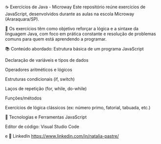 ☕ Exercícios de Java - Microway
Este repositório reúne exercícios de JavaScript, desenvolvidos durante as aulas na escola Microway (Araraquara/SP).

📌 Os exercícios têm como objetivo reforçar a lógica e a sintaxe da linguagem Java, com foco em prática constante e resolução de problemas comuns para quem está aprendendo a programar.

📚 Conteúdo abordado:
Estrutura básica de um programa JavaScript

Declaração de variáveis e tipos de dados

Operadores aritméticos e lógicos

Estruturas condicionais (if, switch)

Laços de repetição (for, while, do-while)

Funções/métodos

Exercícios de lógica clássicos (ex: número primo, fatorial, tabuada, etc.)

🚀 Tecnologias e Ferramentas
JavaScript

Editor de código: Visual Studio Code

e
🔗 LinkedIn 
https://www.linkedin.com/in/natalia-pastre/
